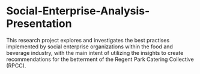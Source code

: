 # Social-Enterprise-Analysis-Presentation
This research project explores and investigates the best practises implemented by social enterprise organizations within the food and beverage industry, with the main intent of utilizing the insights to create recommendations for the betterment of the Regent Park Catering Collective (RPCC). 
